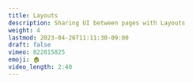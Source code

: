 ```yaml
---
title: Layouts
description: Sharing UI between pages with Layouts
weight: 4
lastmod: 2023-04-26T11:11:30-09:00
draft: false
vimeo: 822815825
emoji: 🏠
video_length: 2:40
---
```

